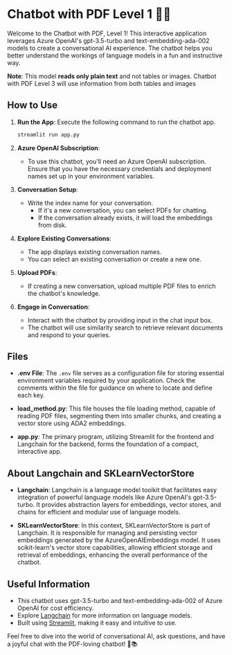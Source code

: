 # Chatbot with PDF Level 1 🤖💬

Welcome to the Chatbot with PDF, Level 1! This interactive application leverages Azure OpenAI's gpt-3.5-turbo and text-embedding-ada-002 models to create a conversational AI experience. The chatbot helps you better understand the workings of language models in a fun and instructive way.

**Note**: This model **reads only plain text** and not tables or images. Chatbot with PDF Level 3 will use information from both tables and images

## How to Use
1. **Run the App**: Execute the following command to run the chatbot app.
    ```bash
    streamlit run app.py
    ```

2. **Azure OpenAI Subscription**:
   - To use this chatbot, you'll need an Azure OpenAI subscription. Ensure that you have the necessary credentials and deployment names set up in your environment variables.

3. **Conversation Setup**:
   - Write the index name for your conversation.
     - If it's a new conversation, you can select PDFs for chatting.
     - If the conversation already exists, it will load the embeddings from disk.

4. **Explore Existing Conversations**:
   - The app displays existing conversation names.
   - You can select an existing conversation or create a new one.

5. **Upload PDFs**:
   - If creating a new conversation, upload multiple PDF files to enrich the chatbot's knowledge.

6. **Engage in Conversation**:
   - Interact with the chatbot by providing input in the chat input box.
   - The chatbot will use similarity search to retrieve relevant documents and respond to your queries.

## Files

- **.env File**: The `.env` file serves as a configuration file for storing essential environment variables required by your application. Check the comments within the file for guidance on where to locate and define each key.

- **load_method.py**: This file houses the file loading method, capable of reading PDF files, segmenting them into smaller chunks, and creating a vector store using ADA2 embeddings.

- **app.py**: The primary program, utilizing Streamlit for the frontend and Langchain for the backend, forms the foundation of a compact, interactive app.


## About Langchain and SKLearnVectorStore
- **Langchain**: Langchain is a language model toolkit that facilitates easy integration of powerful language models like Azure OpenAI's gpt-3.5-turbo. It provides abstraction layers for embeddings, vector stores, and chains for efficient and modular use of language models.

- **SKLearnVectorStore**: In this context, SKLearnVectorStore is part of Langchain. It is responsible for managing and persisting vector embeddings generated by the AzureOpenAIEmbeddings model. It uses scikit-learn's vector store capabilities, allowing efficient storage and retrieval of embeddings, enhancing the overall performance of the chatbot.

## Useful Information
- This chatbot uses gpt-3.5-turbo and text-embedding-ada-002 of Azure OpenAI for cost efficiency.
- Explore [Langchain](https://www.langchain.com/) for more information on language models.
- Built using [Streamlit](https://streamlit.io/), making it easy and intuitive to use.

Feel free to dive into the world of conversational AI, ask questions, and have a joyful chat with the PDF-loving chatbot! 🚀📚
